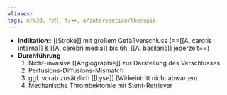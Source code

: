 ```yaml
---
aliases: 
tags: m/m30, f/🧠, f/🕶️, a/intervention/therapie
---
```

- **Indikation**:: [[Stroke]] mit großem Gefäßverschluss (==[[A. carotis interna]] & [[A. cerebri media]] bis 6h, [[A. basilaris]] jederzeit==)
- **Durchführung**
	1. Nicht-invasive [[Angiographie]] zur Darstellung des Verschlusses
	2. Perfusions-Diffusions-Mismatch
	3. ggf. vorab zusätzlich [[Lyse]] (Wirkeintritt nicht abwarten)
	4. Mechanische Thrombektomie mit Stent-Retriever